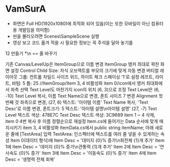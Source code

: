# VamSurA

* 화면은 Full HD(1920x1080)에 최적화 되어 있음(이는 또한 모바일이 아닌 컴퓨터용 개발임을 의미함)
* 씬을 불러오려면 Scenes\SampleScene 실행
* 영상 보고 코드 옮겨 적을 시 필요한 정보는 꼭 주석을 달아 놓기를

12 만들기
*\n == 줄 바꾸기

기존 Canvas/LevelUp은 ItemGroup으로 이름 변경
ItemGroup 앵커 최대로 꽉찬 화면 설정
Control Child Size: 자식 오브젝트를 부모의 크기에 맞게 자동 변경
버티컬 레이아웃 그룹: 컨트롤 차일드 사이즈 위드, 하이트 체크
스페이싱 '1'로 설정
레프트, 라이트, 바텀: 5
톱: 25
//ItemGroup/Item 3, 4 비활성화
item 0/icon에서 앵커 최대화에서 좌측 선택
Text Level도 마찬가지
icon의 위치 (6, 3)으로 조정
Text Level은 (6, -10)
Text Level 복사, 이름 Text Name으로 변경, 폰트 사이즈 7 변경
Alignment 첫번째 것 좌측으로 변경, (27, 6)
텍스트: '아이템 이름'
Text Name 복사, 'Text Desc'로 이름 변경, 폰트크기: 5
텍스트: '아이템 설명\n아이템 설명' (27, -7)
Text Level 텍스트 색상: 478E7C
Text Desc 텍스트 색상: 3C9689
item 1 ~ 4 삭제, item 0 4번 복사 후 이름 정렬순으로 재설정
Item.cs에 들어가는 Data 순서에 맞게 매치시키기
item 3, 4 비활성화
ItemData.cs에서 public string itemName; 아래 새로운 줄에 [TextArea] 입력
TextArea: 인스펙터에 텍스트를 여러 줄 넣을 수 있게하는 속성
Item 0(데이터 형식)에 Item Desc = '데미지 {0}% 증가\n회전체 {1}개 추가'
Item 1에 Item Desc = '데미지 {0}% 증가\n관통력 {1}개 추가'
Item 2에 Item Desc = '연사속도 {0}% 증가'
Item 3에 Item Desc = '이동속도 {0}% 증가'
Item 4에 Item Desc = '생명력 전체 회복'
